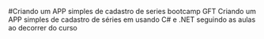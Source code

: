 #Criando um APP simples de cadastro de series bootcamp GFT
Criando um APP simples de cadastro de séries em usando C# e .NET seguindo as aulas ao decorrer do curso
